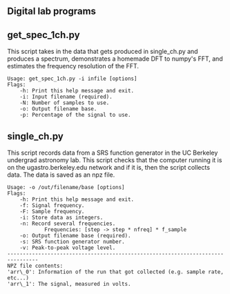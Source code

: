 Digital lab programs
----------------------------

get\_spec\_1ch.py
------------------------

This script takes in the data that gets produced in single\_ch.py and produces a
spectrum, demonstrates a homemade DFT to numpy's FFT, and estimates the
frequency resolution of the FFT. 

    Usage: get_spec_1ch.py -i infile [options]  
    Flags:  
        -h: Print this help message and exit.  
        -i: Input filename (required).  
        -N: Number of samples to use.  
        -o: Output filename base.  
        -p: Percentage of the signal to use.  

single\_ch.py
-----------------------------

This script records data from a SRS function generator in the UC Berkeley
undergrad astronomy lab. This script checks that the computer running it is on
the ugastro.berkeley.edu network and if it is, then the script collects data.
The data is saved as an npz file.

    Usage: -o /out/filename/base [options]  
    Flags:  
        -h: Print this help message and exit.  
        -f: Signal frequency.  
        -F: Sample frequency.  
        -i: Store data as integers.  
        -n: Record several frequencies.    
                Frequencies: [step -> step * nfreq] * f_sample  
        -o: Output filename base (required).  
        -s: SRS function generator number.  
        -v: Peak-to-peak voltage level.  
    --------------------------------------------------------------------------------
    NPZ file contents:  
    'arr\_0': Information of the run that got collected (e.g. sample rate, etc...)  
    'arr\_1': The signal, measured in volts.
